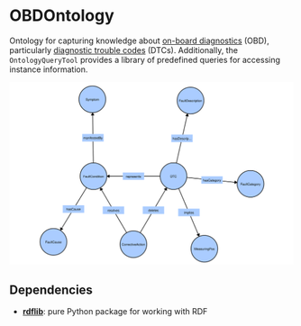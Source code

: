 # OBDOntology

Ontology for capturing knowledge about [on-board diagnostics](https://en.wikipedia.org/wiki/On-board_diagnostics) (OBD), particularly [diagnostic trouble codes](https://en.wikipedia.org/wiki/OBD-II_PIDs) (DTCs). Additionally, the `OntologyQueryTool` provides a library of predefined queries for accessing instance information.

![](img/obd_ontology.svg)

## Dependencies

- [**rdflib**](https://rdflib.readthedocs.io/en/stable/): pure Python package for working with RDF
